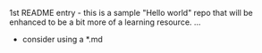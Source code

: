 1st README entry - this is a sample "Hello world" repo that will be enhanced to be a bit more of a learning resource.
...

- consider using a *.md

